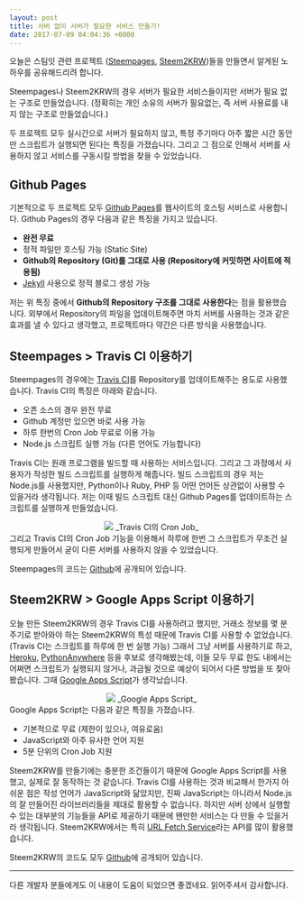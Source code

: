 ```yaml
---
layout: post
title: 서버 없이 서버가 필요한 서비스 만들기!
date: 2017-07-09 04:04:36 +0000
---
```


오늘은 스팀잇 관련 프로젝트 ([Steempages](https://steemit.com/kr-dev/@heejin/steempages), [Steem2KRW](https://steemit.com/kr-dev/@heejin/steem2krw-steem-krw))들을 만들면서 알게된 노하우를 공유해드리려 합니다.

Steempages나 Steem2KRW의 경우 서버가 필요한 서비스들이지만 서버가 필요 없는 구조로 만들었습니다.
(정확히는 개인 소유의 서버가 필요없는, 즉 서버 사용료를 내지 않는 구조로 만들었습니다.)

두 프로젝트 모두 실시간으로 서버가 필요하지 않고, 특정 주기마다 아주 짧은 시간 동안만 스크립트가 실행되면 된다는 특징을 가졌습니다. 그리고 그 점으로 인해서 서버를 사용하지 않고 서비스를 구동시킬 방법을 찾을 수 있었습니다.

## Github Pages
기본적으로 두 프로젝트 모두 [Github Pages](https://pages.github.com/)를 웹사이트의 호스팅 서비스로 사용합니다.
Github Pages의 경우 다음과 같은 특징을 가지고 있습니다.

- **완전 무료**
- 정적 파일만 호스팅 가능 (Static Site)
- **Github의 Repository (Git)를 그대로 사용 (Repository에 커밋하면 사이트에 적용됨)**
- [Jekyll](https://jekyllrb-ko.github.io/) 사용으로 정적 블로그 생성 가능

저는 위 특징 중에서 **Github의 Repository 구조를 그대로 사용한다**는 점을 활용했습니다.
외부에서 Repository의 파일을 업데이트해주면 마치 서버를 사용하는 것과 같은 효과를 낼 수 있다고 생각했고,
프로젝트마다 약간은 다른 방식을 사용했습니다.

## Steempages > Travis CI 이용하기

Steempages의 경우에는 [Travis CI](https://travis-ci.org/)를 Repository를 업데이트해주는 용도로 사용했습니다.
Travis CI의 특징은 아래와 같습니다.

- 오픈 소스의 경우 완전 무료
- Github 계정만 있으면 바로 사용 가능
- 하루 한번의 Cron Job 무료로 이용 가능
- Node.js 스크립트 실행 가능 (다른 언어도 가능합니다)

Travis CI는 원래 프로그램을 빌드할 때 사용하는 서비스입니다. 그리고 그 과정에서 사용자가 작성한 빌드 스크립트를 실행하게 해줍니다.
빌드 스크립트의 경우 저는 Node.js를 사용했지만, Python이나 Ruby, PHP 등 어떤 언어든 상관없이 사용할 수 있을거라 생각됩니다.
저는 이때 빌드 스크립트 대신 Github Pages를 업데이트하는 스크립트를 실행하게 만들었습니다.
<center><img src="https://steemitimages.com/DQmYWqDsF7EQqfVEXVhDs2E2vgifU9zXyXdrL1gGmfPywrn/image.png" style="max-width:100%;">
_Travis CI의 Cron Job_
</center>
그리고 Travis CI의 Cron Job 기능을 이용해서 하루에 한번 그 스크립트가 무조건 실행되게 만들어서 굳이 다른 서버를 사용하지 않을 수 있었습니다.

Steempages의 코드는 [Github](https://github.com/appetizermonster/steempages)에 공개되어 있습니다.

## Steem2KRW > Google Apps Script 이용하기
오늘 만든 Steem2KRW의 경우 Travis CI를 사용하려고 했지만, 거래소 정보를 몇 분 주기로 받아와야 하는 Steem2KRW의 특성 때문에 Travis CI를 사용할 수 없었습니다. (Travis CI는 스크립트를 하루에 한 번 실행 가능)
그래서 그냥 서버를 사용하기로 하고, [Heroku](https://www.heroku.com), [PythonAnywhere](https://www.pythonanywhere.com/) 등을 후보로 생각해봤는데, 이들 모두 무료 한도 내에서는 어쩌면 스크립트가 실행되지 않거나, 과금될 것으로 예상이 되어서 다른 방법을 또 찾아봤습니다.
그때 [Google Apps Script](https://developers.google.com/apps-script/)가 생각났습니다.
<center><img src="https://steemitimages.com/DQmWj8rDkndgZWw3xjnf95G9R2SrHy7kdqCxPadZxU2FYCA/image.png" style="max-width:100%;">
_Google Apps Script_
</center>
Google Apps Script는 다음과 같은 특징을 가졌습니다.

- 기본적으로 무료 (제한이 있으나, 여유로움)
- JavaScript와 아주 유사한 언어 지원
- 5분 단위의 Cron Job 지원

Steem2KRW를 만들기에는 충분한 조건들이기 때문에 Google Apps Script를 사용했고, 실제로 잘 동작하는 것 같습니다.
Travis CI를 사용하는 것과 비교해서 한가지 아쉬운 점은 작성 언어가 JavaScript와 닮았지만, 진짜 JavaScript는 아니라서 Node.js의 잘 만들어진 라이브러리들을 제대로 활용할 수 없습니다.
하지만 서버 상에서 실행할 수 있는 대부분의 기능들을 API로 제공하기 때문에 왠만한 서비스는 다 만들 수 있을거라 생각됩니다.
Steem2KRW에서는 특히 [URL Fetch Service](https://developers.google.com/apps-script/reference/url-fetch/)라는 API를 많이 활용했습니다.

Steem2KRW의 코드도 모두 [Github](https://github.com/appetizermonster/steem2krw)에 공개되어 있습니다. 

---
다른 개발자 분들에게도 이 내용이 도움이 되었으면 좋겠네요.
읽어주셔서 감사합니다.